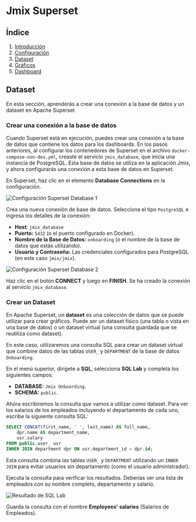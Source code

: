 # Jmix Superset

## Índice
1. [Introducción](Superset.md#Introducción)
2. [Configuración](Superset_config.md#Configuración)
3. [Dataset](Superset_dataset.md#Dataset)
4. [Gráficos](Superset_graficos.md#Gráficos)
5. [Dashboard](Superset_dashboard.md#Dashboard)

## Dataset

En esta sección, aprenderás a crear una conexión a la base de datos y un dataset en Apache Superset

### Crear una conexión a la base de datos

Cuando Superset está en ejecución, puedes crear una conexión a la base de datos que contiene los datos para los dashboards. En los pasos anteriores, al configurar los contenedores de Superset en el archivo `docker-compose-non-dev.yml`, creaste el servicio `jmix_database`, que inicia una instancia de PostgreSQL. Esta base de datos se utiliza en la aplicación Jmix, y ahora configurarás una conexión a esta base de datos en Superset.

En Superset, haz clic en el elemento **Database Connections** en la configuración.

![Configuración Superset Database 1](https://docs.jmix.io/jmix/superset/_images/settings-databsase-connections.png)

Crea una nueva conexión de base de datos. Selecciona el tipo `PostgreSQL` e ingresa los detalles de la conexión:

- **Host**: `jmix_database`
- **Puerto:** `5432` (o el puerto configurado en Docker).
- **Nombre de la Base de Datos:** `onboarding` (o el nombre de la base de datos que estás utilizando).
- **Usuario y Contraseña:** Las credenciales configurados para PostgreSQL (en este caso `jmix/jmix`).

![Configuración Superset Database 2](https://docs.jmix.io/jmix/superset/_images/new-database-connection.png)

Haz clic en el botón **CONNECT** y luego en **FINISH**. Se ha creado la conexión al servicio `jmix_database`.

### Crear un Dataset

En Apache Superset, un **dataset** es una colección de datos que se puede utilizar para crear gráficos. Puede ser un dataset físico (una tabla o vista en una base de datos) o un dataset virtual (una consulta guardada que se reutiliza como dataset).

En este caso, utilizaremos una consulta SQL para crear un dataset virtual que combine datos de las tablas `USER_` y `DEPARTMENT` de la base de datos `Onboarding`.

En el menú superior, dirígete a **SQL**, selecciona **SQL Lab** y completa los siguientes campos:

- **DATABASE:** `Jmix Onboarding`.
- **SCHEMA:** `public`.

Ahora escribiremos la consulta que vamos a utilizar como dataset. Para ver los salarios de los empleados incluyendo el departamento de cada uno, escribe la siguiente consulta SQL:

```sql
SELECT CONCAT(first_name, ' ', last_name) AS full_name, 
    dpr.name AS department_name, 
    usr.salary
FROM public.user_ usr
INNER JOIN department dpr ON usr.department_id = dpr.id;
```

Esta consulta combina las tablas `USER_` y `DEPARTMENT` utilizando un `INNER JOIN` para evitar usuarios sin departamento (como el usuario administrador).

Ejecuta la consulta para verificar los resultados. Deberías ver una lista de empleados con su nombre completo, departamento y salario.

![Resultado de SQL Lab](https://docs.jmix.io/jmix/superset/_images/sql-lab.png)

Guarda la consulta con el nombre **Employees' salaries** (Salarios de Empleados).
